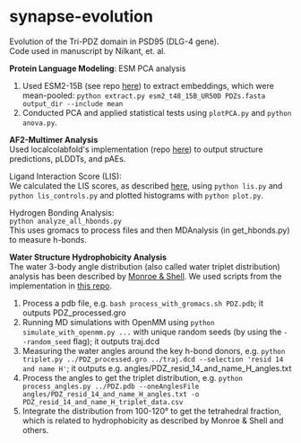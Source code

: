 # synapse-evolution
Evolution of the Tri-PDZ domain in PSD95 (DLG-4 gene).  
Code used in manuscript by Nilkant, et. al.

**Protein Language Modeling**: ESM PCA analysis 
1. Used ESM2-15B (see repo [here](https://github.com/facebookresearch/esm)) to extract embeddings, which were mean-pooled: `python extract.py esm2_t48_15B_UR50D PDZs.fasta output_dir --include mean`
2. Conducted PCA and applied statistical tests using `plotPCA.py` and `python anova.py`.

**AF2-Multimer Analysis**  
Used localcolabfold's implementation (repo [here](https://github.com/YoshitakaMo/localcolabfold)) to output structure predictions, pLDDTs, and pAEs.

Ligand Interaction Score (LIS):  
We calculated the LIS scores, as described [here](https://doi.org/10.1101/2024.02.19.580970), using `python lis.py` and `python lis_controls.py` and plotted histograms with `python plot.py`.

Hydrogen Bonding Analysis:  
`python analyze_all_hbonds.py`  
This uses gromacs to process files and then MDAnalysis (in get_hbonds.py) to measure h-bonds. 

**Water Structure Hydrophobicity Analysis**  
The water 3-body angle distribution (also called water triplet distribution) analysis has been described by [Monroe & Shell](10.1063/1.5111545). We used scripts from the implementation in [this repo](https://github.com/samlobe/protein_WaterStructure_Hydrophobicity).  
1) Process a pdb file, e.g. `bash process_with_gromacs.sh PDZ.pdb`; it outputs PDZ_processed.gro
2) Running MD simulations with OpenMM using `python simulate_with_openmm.py ...` with unique random seeds (by using the `--random_seed` flag); it outputs traj.dcd
3) Measuring the water angles around the key h-bond donors, e.g. `python triplet.py ../PDZ_processed.gro ../traj.dcd --selection 'resid 14 and name H'`; it outputs e.g. angles/PDZ_resid_14_and_name_H_angles.txt
4) Process the angles to get the triplet distribution, e.g. `python process_angles.py ../PDZ.pdb --oneAnglesFile angles/PDZ_resid_14_and_name_H_angles.txt -o PDZ_resid_14_and_name_H_triplet_data.csv`
5) Integrate the distribution from 100-120° to get the tetrahedral fraction, which is related to hydrophobicity as described by Monroe & Shell and others.